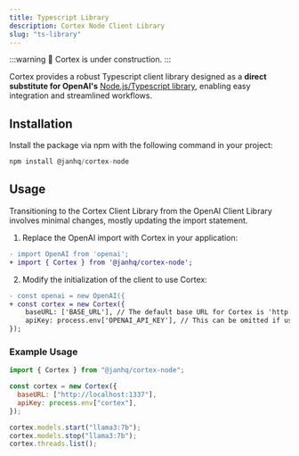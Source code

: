 ```yaml
---
title: Typescript Library
description: Cortex Node Client Library
slug: "ts-library"
---
```


:::warning
🚧 Cortex is under construction.
:::

Cortex provides a robust Typescript client library designed as a **direct substitute for OpenAI's** [Node.js/Typescript library](https://github.com/openai/openai-node), enabling easy integration and streamlined workflows.

## Installation

Install the package via npm with the following command in your project:

```ts
npm install @janhq/cortex-node
```

## Usage

Transitioning to the Cortex Client Library from the OpenAI Client Library involves minimal changes, mostly updating the import statement.

1. Replace the OpenAI import with Cortex in your application:

```diff
- import OpenAI from 'openai';
+ import { Cortex } from '@janhq/cortex-node';
```

2. Modify the initialization of the client to use Cortex:

```diff
- const openai = new OpenAI({
+ const cortex = new Cortex({
    baseURL: ['BASE_URL'], // The default base URL for Cortex is 'http://localhost:1337'
    apiKey: process.env['OPENAI_API_KEY'], // This can be omitted if using the default
});

```

### Example Usage

```js
import { Cortex } from "@janhq/cortex-node";

const cortex = new Cortex({
  baseURL: ["http://localhost:1337"],
  apiKey: process.env["cortex"],
});

cortex.models.start("llama3:7b");
cortex.models.stop("llama3:7b");
cortex.threads.list();
```

